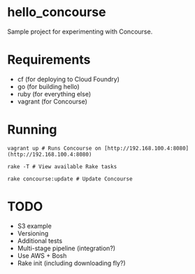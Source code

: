# hello_concourse

Sample project for experimenting with Concourse.

# Requirements

- cf (for deploying to Cloud Foundry)
- go (for building hello)
- ruby (for everything else)
- vagrant (for Concourse)

# Running

```
vagrant up # Runs Concourse on [http://192.168.100.4:8080](http://192.168.100.4:8080)

rake -T # View available Rake tasks

rake concourse:update # Update Concourse
```

# TODO

- S3 example
- Versioning
- Additional tests
- Multi-stage pipeline (integration?)
- Use AWS + Bosh
- Rake init (including downloading fly?)
